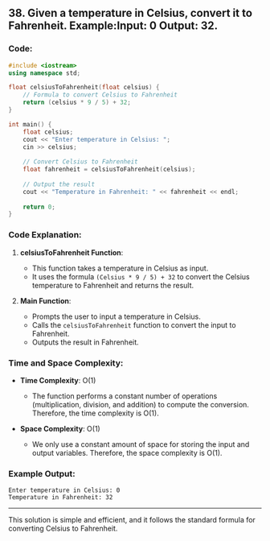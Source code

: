 ## 38. Given a temperature in Celsius, convert it to Fahrenheit. Example:Input: 0 Output: 32.


### Code:

```cpp
#include <iostream>
using namespace std;

float celsiusToFahrenheit(float celsius) {
    // Formula to convert Celsius to Fahrenheit
    return (celsius * 9 / 5) + 32;
}

int main() {
    float celsius;
    cout << "Enter temperature in Celsius: ";
    cin >> celsius;
    
    // Convert Celsius to Fahrenheit
    float fahrenheit = celsiusToFahrenheit(celsius);
    
    // Output the result
    cout << "Temperature in Fahrenheit: " << fahrenheit << endl;
    
    return 0;
}
```

### **Code Explanation**:
1. **celsiusToFahrenheit Function**:
   - This function takes a temperature in Celsius as input.
   - It uses the formula `(Celsius * 9 / 5) + 32` to convert the Celsius temperature to Fahrenheit and returns the result.
   
2. **Main Function**:
   - Prompts the user to input a temperature in Celsius.
   - Calls the `celsiusToFahrenheit` function to convert the input to Fahrenheit.
   - Outputs the result in Fahrenheit.

### **Time and Space Complexity**:
- **Time Complexity**: O(1)
  - The function performs a constant number of operations (multiplication, division, and addition) to compute the conversion. Therefore, the time complexity is O(1).
  
- **Space Complexity**: O(1)
  - We only use a constant amount of space for storing the input and output variables. Therefore, the space complexity is O(1).

### Example Output:

```
Enter temperature in Celsius: 0
Temperature in Fahrenheit: 32
```

---

This solution is simple and efficient, and it follows the standard formula for converting Celsius to Fahrenheit.